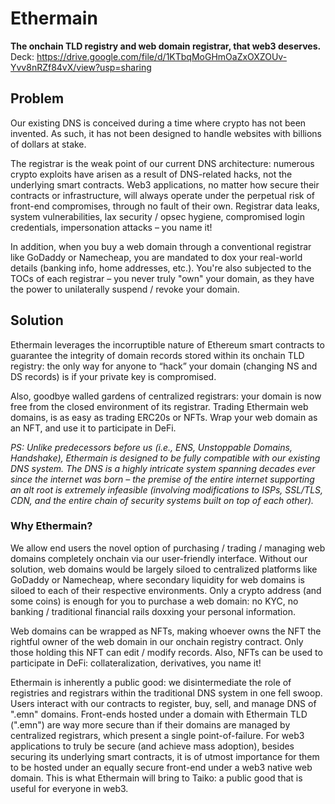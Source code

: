 # Ethermain
**The onchain TLD registry and web domain registrar, that web3 deserves.**
Deck: https://drive.google.com/file/d/1KTbqMoGHmOaZxOXZOUv-Yvv8nRZf84vX/view?usp=sharing

## Problem
Our existing DNS is conceived during a time where crypto has not been invented. As such, it has not been designed to handle websites with billions of dollars at stake.

The registrar is the weak point of our current DNS architecture: numerous crypto exploits have arisen as a result of DNS-related hacks, not the underlying smart contracts. Web3 applications, no matter how secure their contracts or infrastructure, will always operate under the perpetual risk of front-end compromises, through no fault of their own. Registrar data leaks, system vulnerabilities, lax security / opsec hygiene, compromised login credentials, impersonation attacks – you name it!

In addition, when you buy a web domain through a conventional registrar like GoDaddy or Namecheap, you are mandated to dox your real-world details (banking info, home addresses, etc.). You're also subjected to the TOCs of each registrar – you never truly "own" your domain, as they have the power to unilaterally suspend / revoke your domain.

## Solution
Ethermain leverages the incorruptible nature of Ethereum smart contracts to guarantee the integrity of domain records stored within its onchain TLD registry: the only way for anyone to “hack” your domain (changing NS and DS records) is if your private key is compromised.

Also, goodbye walled gardens of centralized registrars: your domain is now free from the closed environment of its registrar. Trading Ethermain web domains, is as easy as trading ERC20s or NFTs. Wrap your web domain as an NFT, and use it to participate in DeFi.

*PS: Unlike predecessors before us (i.e., ENS, Unstoppable Domains, Handshake), Ethermain is designed to be fully compatible with our existing DNS system. The DNS is a highly intricate system spanning decades ever since the internet was born – the premise of the entire internet supporting an alt root is extremely infeasible (involving modifications to ISPs, SSL/TLS, CDN, and the entire chain of security systems built on top of each other).*

### Why Ethermain?
We allow end users the novel option of purchasing / trading / managing web domains completely onchain via our user-friendly interface. Without our solution, web domains would be largely siloed to centralized platforms like GoDaddy or Namecheap, where secondary liquidity for web domains is siloed to each of their respective environments. Only a crypto address (and some coins) is enough for you to purchase a web domain: no KYC, no banking / traditional financial rails doxxing your personal information.

Web domains can be wrapped as NFTs, making whoever owns the NFT the rightful owner of the web domain in our onchain registry contract. Only those holding this NFT can edit / modify records. Also, NFTs can be used to participate in DeFi: collateralization, derivatives, you name it!

Ethermain is inherently a public good: we disintermediate the role of registries and registrars within the traditional DNS system in one fell swoop. Users interact with our contracts to register, buy, sell, and manage DNS of ".emn" domains. Front-ends hosted under a domain with Ethermain TLD (".emn") are way more secure than if their domains are managed by centralized registrars, which present a single point-of-failure. For web3 applications to truly be secure (and achieve mass adoption), besides securing its underlying smart contracts, it is of utmost importance for them to be hosted under an equally secure front-end under a web3 native web domain.  This is what Ethermain will bring to Taiko: a public good that is useful for everyone in web3.
